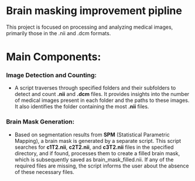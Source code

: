 # Brain masking improvement pipline

This project is focused on processing and analyzing medical images, primarily those in the .nii and .dcm formats.

# Main Components:

### Image Detection and Counting:
* A script traverses through specified folders and their subfolders to detect and count **.nii** and **.dcm** files. It provides insights into the number of medical images present in each folder and the paths to these images. It also identifies the folder containing the most **.nii** files.

### Brain Mask Generation:
* Based on segmentation results from **SPM** (Statistical Parametric Mapping), a brain mask is generated by a separate script. This script searches for **c1T2.nii**, **c2T2.nii**, and **c3T2.nii** files in the specified directory, and if found, processes them to create a filled brain mask, which is subsequently saved as brain_mask_filled.nii. If any of the required files are missing, the script informs the user about the absence of these necessary files.
